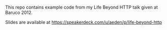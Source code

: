 This repo contains example code from my Life Beyond HTTP talk given at Baruco 2012.

Slides are available at https://speakerdeck.com/u/aeden/p/life-beyond-http
